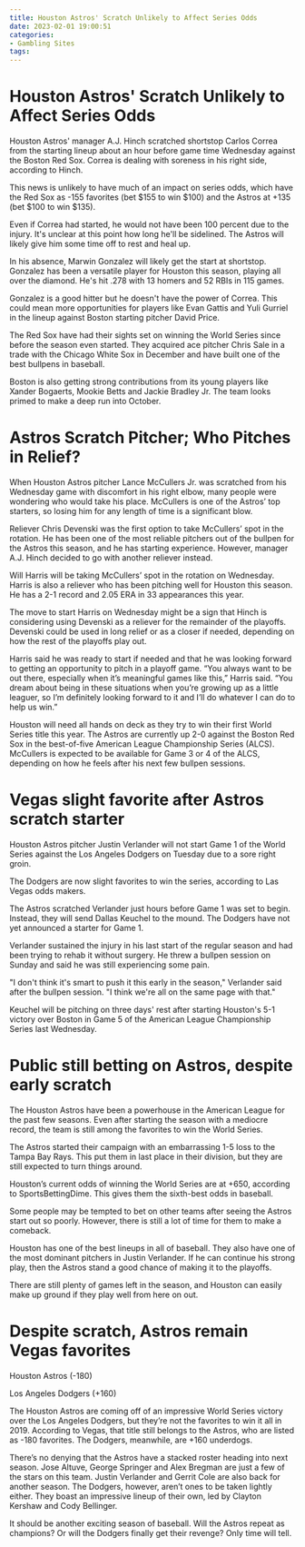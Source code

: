 ```yaml
---
title: Houston Astros' Scratch Unlikely to Affect Series Odds
date: 2023-02-01 19:00:51
categories:
- Gambling Sites
tags:
---
```



#  Houston Astros' Scratch Unlikely to Affect Series Odds

Houston Astros' manager A.J. Hinch scratched shortstop Carlos Correa from the starting lineup about an hour before game time Wednesday against the Boston Red Sox. Correa is dealing with soreness in his right side, according to Hinch.

This news is unlikely to have much of an impact on series odds, which have the Red Sox as -155 favorites (bet $155 to win $100) and the Astros at +135 (bet $100 to win $135).

Even if Correa had started, he would not have been 100 percent due to the injury. It's unclear at this point how long he'll be sidelined. The Astros will likely give him some time off to rest and heal up.

In his absence, Marwin Gonzalez will likely get the start at shortstop. Gonzalez has been a versatile player for Houston this season, playing all over the diamond. He's hit .278 with 13 homers and 52 RBIs in 115 games.

Gonzalez is a good hitter but he doesn't have the power of Correa. This could mean more opportunities for players like Evan Gattis and Yuli Gurriel in the lineup against Boston starting pitcher David Price.

The Red Sox have had their sights set on winning the World Series since before the season even started. They acquired ace pitcher Chris Sale in a trade with the Chicago White Sox in December and have built one of the best bullpens in baseball.

Boston is also getting strong contributions from its young players like Xander Bogaerts, Mookie Betts and Jackie Bradley Jr. The team looks primed to make a deep run into October.

#  Astros Scratch Pitcher; Who Pitches in Relief?

When Houston Astros pitcher Lance McCullers Jr. was scratched from his Wednesday game with discomfort in his right elbow, many people were wondering who would take his place. McCullers is one of the Astros’ top starters, so losing him for any length of time is a significant blow.

Reliever Chris Devenski was the first option to take McCullers’ spot in the rotation. He has been one of the most reliable pitchers out of the bullpen for the Astros this season, and he has starting experience. However, manager A.J. Hinch decided to go with another reliever instead.

Will Harris will be taking McCullers’ spot in the rotation on Wednesday. Harris is also a reliever who has been pitching well for Houston this season. He has a 2-1 record and 2.05 ERA in 33 appearances this year.

The move to start Harris on Wednesday might be a sign that Hinch is considering using Devenski as a reliever for the remainder of the playoffs. Devenski could be used in long relief or as a closer if needed, depending on how the rest of the playoffs play out.

Harris said he was ready to start if needed and that he was looking forward to getting an opportunity to pitch in a playoff game. “You always want to be out there, especially when it’s meaningful games like this,” Harris said. “You dream about being in these situations when you’re growing up as a little leaguer, so I’m definitely looking forward to it and I’ll do whatever I can do to help us win.”

Houston will need all hands on deck as they try to win their first World Series title this year. The Astros are currently up 2-0 against the Boston Red Sox in the best-of-five American League Championship Series (ALCS). McCullers is expected to be available for Game 3 or 4 of the ALCS, depending on how he feels after his next few bullpen sessions.

#  Vegas slight favorite after Astros scratch starter

Houston Astros pitcher Justin Verlander will not start Game 1 of the World Series against the Los Angeles Dodgers on Tuesday due to a sore right groin.

The Dodgers are now slight favorites to win the series, according to Las Vegas odds makers.

The Astros scratched Verlander just hours before Game 1 was set to begin. Instead, they will send Dallas Keuchel to the mound. The Dodgers have not yet announced a starter for Game 1.

Verlander sustained the injury in his last start of the regular season and had been trying to rehab it without surgery. He threw a bullpen session on Sunday and said he was still experiencing some pain.

"I don't think it's smart to push it this early in the season," Verlander said after the bullpen session. "I think we're all on the same page with that."

Keuchel will be pitching on three days' rest after starting Houston's 5-1 victory over Boston in Game 5 of the American League Championship Series last Wednesday.

#  Public still betting on Astros, despite early scratch

The Houston Astros have been a powerhouse in the American League for the past few seasons. Even after starting the season with a mediocre record, the team is still among the favorites to win the World Series.

The Astros started their campaign with an embarrassing 1-5 loss to the Tampa Bay Rays. This put them in last place in their division, but they are still expected to turn things around.

Houston’s current odds of winning the World Series are at +650, according to SportsBettingDime. This gives them the sixth-best odds in baseball.

Some people may be tempted to bet on other teams after seeing the Astros start out so poorly. However, there is still a lot of time for them to make a comeback.

Houston has one of the best lineups in all of baseball. They also have one of the most dominant pitchers in Justin Verlander. If he can continue his strong play, then the Astros stand a good chance of making it to the playoffs.

There are still plenty of games left in the season, and Houston can easily make up ground if they play well from here on out.

#  Despite scratch, Astros remain Vegas favorites

Houston Astros (-180)

Los Angeles Dodgers (+160)

The Houston Astros are coming off of an impressive World Series victory over the Los Angeles Dodgers, but they’re not the favorites to win it all in 2019. According to Vegas, that title still belongs to the Astros, who are listed as -180 favorites. The Dodgers, meanwhile, are +160 underdogs.

There’s no denying that the Astros have a stacked roster heading into next season. Jose Altuve, George Springer and Alex Bregman are just a few of the stars on this team. Justin Verlander and Gerrit Cole are also back for another season. The Dodgers, however, aren’t ones to be taken lightly either. They boast an impressive lineup of their own, led by Clayton Kershaw and Cody Bellinger.

It should be another exciting season of baseball. Will the Astros repeat as champions? Or will the Dodgers finally get their revenge? Only time will tell.